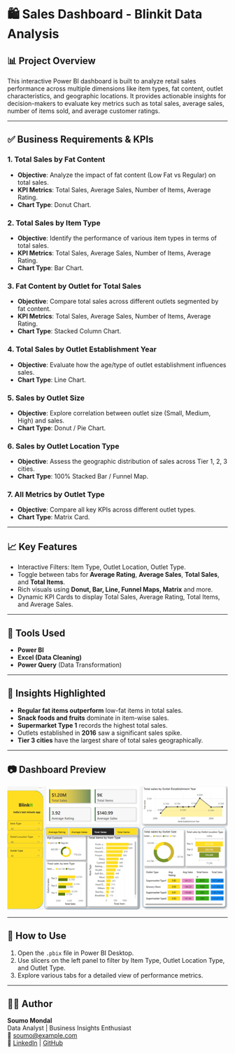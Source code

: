# 🛍️ Sales Dashboard - Blinkit Data Analysis

## 📊 Project Overview

This interactive Power BI dashboard is built to analyze retail sales performance across multiple dimensions like item types, fat content, outlet characteristics, and geographic locations. It provides actionable insights for decision-makers to evaluate key metrics such as total sales, average sales, number of items sold, and average customer ratings.

---

## ✅ Business Requirements & KPIs

### 1. **Total Sales by Fat Content**
- **Objective**: Analyze the impact of fat content (Low Fat vs Regular) on total sales.
- **KPI Metrics**: Total Sales, Average Sales, Number of Items, Average Rating.
- **Chart Type**: Donut Chart.

### 2. **Total Sales by Item Type**
- **Objective**: Identify the performance of various item types in terms of total sales.
- **KPI Metrics**: Total Sales, Average Sales, Number of Items, Average Rating.
- **Chart Type**: Bar Chart.

### 3. **Fat Content by Outlet for Total Sales**
- **Objective**: Compare total sales across different outlets segmented by fat content.
- **KPI Metrics**: Total Sales, Average Sales, Number of Items, Average Rating.
- **Chart Type**: Stacked Column Chart.

### 4. **Total Sales by Outlet Establishment Year**
- **Objective**: Evaluate how the age/type of outlet establishment influences sales.
- **Chart Type**: Line Chart.

### 5. **Sales by Outlet Size**
- **Objective**: Explore correlation between outlet size (Small, Medium, High) and sales.
- **Chart Type**: Donut / Pie Chart.

### 6. **Sales by Outlet Location Type**
- **Objective**: Assess the geographic distribution of sales across Tier 1, 2, 3 cities.
- **Chart Type**: 100% Stacked Bar / Funnel Map.

### 7. **All Metrics by Outlet Type**
- **Objective**: Compare all key KPIs across different outlet types.
- **Chart Type**: Matrix Card.

---

## 📈 Key Features

- Interactive Filters: Item Type, Outlet Location, Outlet Type.
- Toggle between tabs for **Average Rating**, **Average Sales**, **Total Sales**, and **Total Items**.
- Rich visuals using **Donut, Bar, Line, Funnel Maps, Matrix** and more.
- Dynamic KPI Cards to display Total Sales, Average Rating, Total Items, and Average Sales.

---

## 🧰 Tools Used

- **Power BI**
- **Excel (Data Cleaning)**
- **Power Query** (Data Transformation)

---

## 📌 Insights Highlighted

- **Regular fat items outperform** low-fat items in total sales.
- **Snack foods and fruits** dominate in item-wise sales.
- **Supermarket Type 1** records the highest total sales.
- Outlets established in **2016** saw a significant sales spike.
- **Tier 3 cities** have the largest share of total sales geographically.

---

## 📷 Dashboard Preview

![Dashboard Screenshot](./Screenshot%202025-06-19%20112631.png)

---

## 🚀 How to Use

1. Open the `.pbix` file in Power BI Desktop.
2. Use slicers on the left panel to filter by Item Type, Outlet Location Type, and Outlet Type.
3. Explore various tabs for a detailed view of performance metrics.

---

## 🙋‍♂️ Author

**Soumo Mondal**  
Data Analyst | Business Insights Enthusiast  
📧 soumo@example.com  
🔗 [LinkedIn](https://www.linkedin.com/) | [GitHub](https://github.com/)
